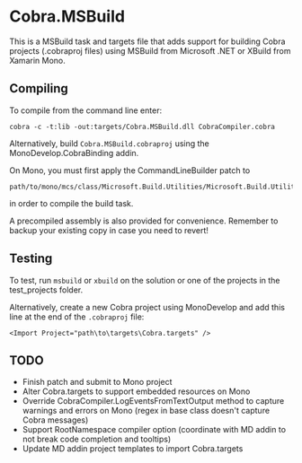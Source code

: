 Cobra.MSBuild
===========
This is a MSBuild task and targets file that adds support for building Cobra
projects (.cobraproj files) using MSBuild from Microsoft .NET or XBuild from
Xamarin Mono.

Compiling
---------------
To compile from the command line enter:

    cobra -c -t:lib -out:targets/Cobra.MSBuild.dll CobraCompiler.cobra

Alternatively, build ```Cobra.MSBuild.cobraproj``` using the
MonoDevelop.CobraBinding addin.

On Mono, you must first apply the CommandLineBuilder patch to

    path/to/mono/mcs/class/Microsoft.Build.Utilities/Microsoft.Build.Utilities/CommandLineBuilder.cs

in order to compile the build task.

A precompiled assembly is also provided for convenience.  Remember to backup
your existing copy in case you need to revert!

Testing
----------
To test, run ```msbuild``` or ```xbuild``` on the solution or one of the
projects in the test_projects folder.

Alternatively, create a new Cobra project using MonoDevelop and add this
line at the end of the ```.cobraproj``` file:

    <Import Project="path\to\targets\Cobra.targets" />

TODO
---------
  - Finish patch and submit to Mono project
  - Alter Cobra.targets to support embedded resources on Mono
  - Override CobraCompiler.LogEventsFromTextOutput method to capture warnings and errors on Mono (regex in base class doesn't capture Cobra messages)
  - Support RootNamespace compiler option (coordinate with MD addin to not break code completion and tooltips)
  - Update MD addin project templates to import Cobra.targets

